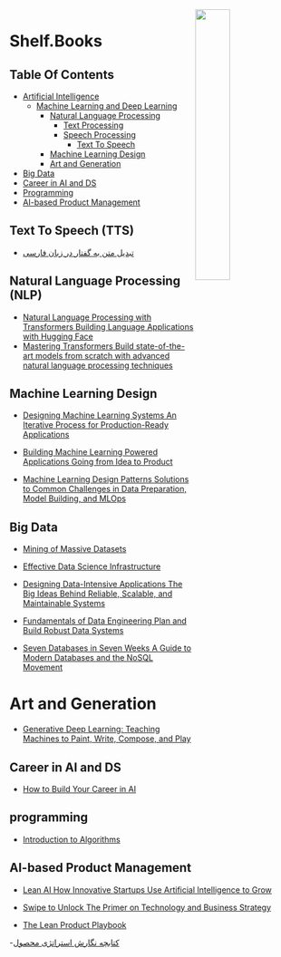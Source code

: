 <img src="https://github.com/IKJ1992/Shelf/blob/master/images/logo.PNG" width="35%" height="35%" align="right" />

# Shelf.Books

## Table Of Contents
- [Artificial Intelligence]()
  - [Machine Learning and Deep Learning]()
    - [Natural Language Processing](#natural-language-processing-nlp)
      - [Text Processing]()
      - [Speech Processing]()
        - [Text To Speech](#text-to-speech-tts)
    - [Machine Learning Design](#machine-learning-design)
    - [Art and Generation](#art-and-generation)
- [Big Data](#big-data)
- [Career in AI and DS](#career-in-ai-ds)
- [Programming](#programming)
- [AI-based Product Management](#ai-based-product-management)
      
    
## Text To Speech (TTS)
- [تبدیل متن به گفتار در زبان فارسی](../resources/%D8%AA%D8%A8%D8%AF%DB%8C%D9%84%20%D9%85%D8%AA%D9%86%20%D8%A8%D9%87%20%DA%AF%D9%81%D8%AA%D8%A7%D8%B1%20%D8%AF%D8%B1%20%D8%B2%D8%A8%D8%A7%D9%86%20%D9%81%D8%A7%D8%B1%D8%B3%DB%8C.pdf)

## Natural Language Processing (NLP)
- [Natural Language Processing with Transformers Building Language Applications with Hugging Face](../resources/Natural%20Language%20Processing%20with%20Transformers%20Building%20Language%20Applications%20with%20Hugging%20Face.pdf)
- [Mastering Transformers Build state-of-the-art models from scratch with advanced natural language processing techniques](../resources/Mastering%20Transformers%20Build%20state-of-the-art%20models%20from%20scratch%20with%20advanced%20natural%20language%20processing%20techniques.pdf)

## Machine Learning Design
- [Designing Machine Learning Systems An Iterative Process for Production-Ready Applications](../resources/Designing%20Machine%20Learning%20Systems%20An%20Iterative%20Process%20for%20Production-Ready%20Applications.pdf)
- [Building Machine Learning Powered Applications Going from Idea to Product](../resources/Building%20Machine%20Learning%20Powered%20Applications%20Going%20from%20Idea%20to%20Product.pdf)

- [Machine Learning Design Patterns Solutions to Common Challenges in Data Preparation, Model Building, and MLOps](../resources/Machine%20Learning%20Design%20Patterns%20Solutions%20to%20Common%20Challenges%20in%20Data%20Preparation%2C%20Model%20Building%2C%20and%20MLOps.pdf)



## Big Data
- [Mining of Massive Datasets](../resources/Mining%20of%20Massive%20Datasets.pdf)
- [Effective Data Science Infrastructure](../resources/Effective%20Data%20Science%20Infrastructure.pdf)
- [Designing Data-Intensive Applications The Big Ideas Behind Reliable, Scalable, and Maintainable Systems](../resources/Designing%20Data-Intensive%20Applications%20The%20Big%20Ideas%20Behind%20Reliable%2C%20Scalable%2C%20and%20Maintainable%20Systems.pdf)
- [Fundamentals of Data Engineering Plan and Build Robust Data Systems](../resources/Fundamentals%20of%20Data%20Engineering%20Plan%20and%20Build%20Robust%20Data%20Systems.pdf)

- [Seven Databases in Seven Weeks A Guide to Modern Databases and the NoSQL Movement](../resources/Seven%20Databases%20in%20Seven%20Weeks%20A%20Guide%20to%20Modern%20Databases%20and%20the%20NoSQL%20Movement.pdf)

# Art and Generation

- [Generative Deep Learning: Teaching Machines to Paint, Write, Compose, and Play](../resources/Generative%20Deep%20Learning%20Teaching%20Machines%20to%20Paint%2C%20Write%2C%20Compose%2C%20and%20Play.pdf)
## Career in AI and DS

- [How to Build Your Career in AI](../resources/How%20to%20Build%20Your%20Career%20in%20AI.pdf)

## programming

- [Introduction to Algorithms](../resources/Introduction%20Data%20structure%20and%20solutions.pdf)

## AI-based Product Management

- [Lean AI How Innovative Startups Use Artificial Intelligence to Grow](../resources/Lean%20AI%20How%20Innovative%20Startups%20Use%20Artificial%20Intelligence%20to%20Grow.epub)

- [Swipe to Unlock The Primer on Technology and Business Strategy](../resources/Swipe%20to%20Unlock%20The%20Primer%20on%20Technology%20and%20Business%20Strategy.pdf)

- [The Lean Product Playbook](../resources/The%20Lean%20Product%20Playbook.pdf)

-[کتابچه نگارش استراتژی محصول](../resources/%DA%A9%D8%AA%D8%A7%D8%A8%DA%86%D9%87%20%D9%86%DA%AF%D8%A7%D8%B1%D8%B4%20%D8%A7%D8%B3%D8%AA%D8%B1%D8%A7%D8%AA%DA%98%DB%8C%20%D9%85%D8%AD%D8%B5%D9%88%D9%84.pdf)
